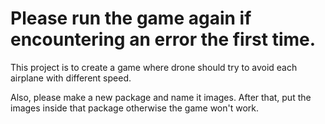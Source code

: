 # Please run the game again if encountering an error the first time. 

This project is to create a game where drone should try to avoid each airplane with different speed. 

Also, please make a new package and name it images. After that, put the images inside that package otherwise the game won't work. 
